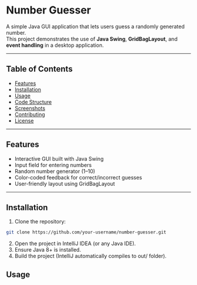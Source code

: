 # Number Guesser

A simple Java GUI application that lets users guess a randomly generated number.  
This project demonstrates the use of **Java Swing**, **GridBagLayout**, and **event handling** in a desktop application.

---

## Table of Contents

- [Features](#features)  
- [Installation](#installation)  
- [Usage](#usage)  
- [Code Structure](#code-structure)  
- [Screenshots](#screenshots)  
- [Contributing](#contributing)  
- [License](#license)  

---

## Features

- Interactive GUI built with Java Swing  
- Input field for entering numbers  
- Random number generator (1–10)  
- Color-coded feedback for correct/incorrect guesses  
- User-friendly layout using GridBagLayout  

---

## Installation

1. Clone the repository:

```bash
git clone https://github.com/your-username/number-guesser.git
```
2.	Open the project in IntelliJ IDEA (or any Java IDE).
3.	Ensure Java 8+ is installed.
4.	Build the project (IntelliJ automatically compiles to out/ folder).

## Usage
